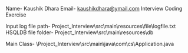 Name- Kaushik Dhara
Email- kaushikdhara@ymail.com
Interview Coding Exercise

Input log file path- Project_Interview\src\main\resources\file\logfile.txt
HSQLDB file folder- Project_Interview\src\main\resources\db

Main Class- \Project_Interview\src\main\java\com\cs\Application.java
